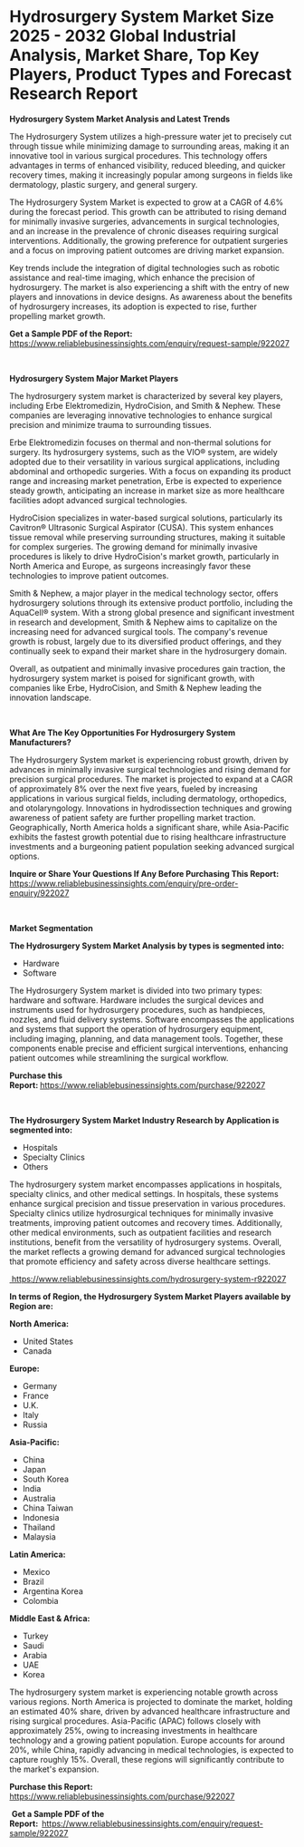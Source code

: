 <p><h1>Hydrosurgery System Market Size 2025 - 2032 Global Industrial Analysis, Market Share, Top Key Players, Product Types and Forecast Research Report</h1></p><p><strong>Hydrosurgery System Market Analysis and Latest Trends</strong></p>
<p><p>The Hydrosurgery System utilizes a high-pressure water jet to precisely cut through tissue while minimizing damage to surrounding areas, making it an innovative tool in various surgical procedures. This technology offers advantages in terms of enhanced visibility, reduced bleeding, and quicker recovery times, making it increasingly popular among surgeons in fields like dermatology, plastic surgery, and general surgery.</p><p>The Hydrosurgery System Market is expected to grow at a CAGR of 4.6% during the forecast period. This growth can be attributed to rising demand for minimally invasive surgeries, advancements in surgical technologies, and an increase in the prevalence of chronic diseases requiring surgical interventions. Additionally, the growing preference for outpatient surgeries and a focus on improving patient outcomes are driving market expansion. </p><p>Key trends include the integration of digital technologies such as robotic assistance and real-time imaging, which enhance the precision of hydrosurgery. The market is also experiencing a shift with the entry of new players and innovations in device designs. As awareness about the benefits of hydrosurgery increases, its adoption is expected to rise, further propelling market growth.</p></p>
<p><strong>Get a Sample PDF of the Report:&nbsp;</strong> <a href="https://www.reliablebusinessinsights.com/enquiry/request-sample/922027?utm_campaign=3460&utm_medium=2&utm_source=Github&utm_content=ia&utm_term=18042025&utm_id=hydrosurgery-system">https://www.reliablebusinessinsights.com/enquiry/request-sample/922027</a></p>
<p>&nbsp;</p>
<p><strong>Hydrosurgery System Major Market Players</strong></p>
<p><p>The hydrosurgery system market is characterized by several key players, including Erbe Elektromedizin, HydroCision, and Smith & Nephew. These companies are leveraging innovative technologies to enhance surgical precision and minimize trauma to surrounding tissues.</p><p>Erbe Elektromedizin focuses on thermal and non-thermal solutions for surgery. Its hydrosurgery systems, such as the VIO® system, are widely adopted due to their versatility in various surgical applications, including abdominal and orthopedic surgeries. With a focus on expanding its product range and increasing market penetration, Erbe is expected to experience steady growth, anticipating an increase in market size as more healthcare facilities adopt advanced surgical technologies.</p><p>HydroCision specializes in water-based surgical solutions, particularly its Cavitron® Ultrasonic Surgical Aspirator (CUSA). This system enhances tissue removal while preserving surrounding structures, making it suitable for complex surgeries. The growing demand for minimally invasive procedures is likely to drive HydroCision's market growth, particularly in North America and Europe, as surgeons increasingly favor these technologies to improve patient outcomes.</p><p>Smith & Nephew, a major player in the medical technology sector, offers hydrosurgery solutions through its extensive product portfolio, including the AquaCell® system. With a strong global presence and significant investment in research and development, Smith & Nephew aims to capitalize on the increasing need for advanced surgical tools. The company's revenue growth is robust, largely due to its diversified product offerings, and they continually seek to expand their market share in the hydrosurgery domain.</p><p>Overall, as outpatient and minimally invasive procedures gain traction, the hydrosurgery system market is poised for significant growth, with companies like Erbe, HydroCision, and Smith & Nephew leading the innovation landscape.</p></p>
<p>&nbsp;</p>
<p><strong>What Are The Key Opportunities For Hydrosurgery System Manufacturers?</strong></p>
<p><p>The Hydrosurgery System market is experiencing robust growth, driven by advances in minimally invasive surgical technologies and rising demand for precision surgical procedures. The market is projected to expand at a CAGR of approximately 8% over the next five years, fueled by increasing applications in various surgical fields, including dermatology, orthopedics, and otolaryngology. Innovations in hydrodissection techniques and growing awareness of patient safety are further propelling market traction. Geographically, North America holds a significant share, while Asia-Pacific exhibits the fastest growth potential due to rising healthcare infrastructure investments and a burgeoning patient population seeking advanced surgical options.</p></p>
<p><strong>Inquire or Share Your Questions If Any Before Purchasing This Report:</strong> <a href="https://www.reliablebusinessinsights.com/enquiry/pre-order-enquiry/922027?utm_campaign=3460&utm_medium=2&utm_source=Github&utm_content=ia&utm_term=18042025&utm_id=hydrosurgery-system">https://www.reliablebusinessinsights.com/enquiry/pre-order-enquiry/922027</a></p>
<p>&nbsp;</p>
<p><strong>Market Segmentation</strong></p>
<p><strong>The Hydrosurgery System Market Analysis by types is segmented into:</strong></p>
<p><ul><li>Hardware</li><li>Software</li></ul></p>
<p><p>The Hydrosurgery System market is divided into two primary types: hardware and software. Hardware includes the surgical devices and instruments used for hydrosurgery procedures, such as handpieces, nozzles, and fluid delivery systems. Software encompasses the applications and systems that support the operation of hydrosurgery equipment, including imaging, planning, and data management tools. Together, these components enable precise and efficient surgical interventions, enhancing patient outcomes while streamlining the surgical workflow.</p></p>
<p><strong>Purchase this Report:&nbsp;</strong><a href="https://www.reliablebusinessinsights.com/purchase/922027?utm_campaign=3460&utm_medium=2&utm_source=Github&utm_content=ia&utm_term=18042025&utm_id=hydrosurgery-system">https://www.reliablebusinessinsights.com/purchase/922027</a></p>
<p>&nbsp;</p>
<p><strong>The Hydrosurgery System Market Industry Research by Application is segmented into:</strong></p>
<p><ul><li>Hospitals</li><li>Specialty Clinics</li><li>Others</li></ul></p>
<p><p>The hydrosurgery system market encompasses applications in hospitals, specialty clinics, and other medical settings. In hospitals, these systems enhance surgical precision and tissue preservation in various procedures. Specialty clinics utilize hydrosurgical techniques for minimally invasive treatments, improving patient outcomes and recovery times. Additionally, other medical environments, such as outpatient facilities and research institutions, benefit from the versatility of hydrosurgery systems. Overall, the market reflects a growing demand for advanced surgical technologies that promote efficiency and safety across diverse healthcare settings.</p></p>
<p><a href="https://www.reliablebusinessinsights.com/hydrosurgery-system-r922027?utm_campaign=3460&utm_medium=2&utm_source=Github&utm_content=ia&utm_term=18042025&utm_id=hydrosurgery-system">&nbsp;https://www.reliablebusinessinsights.com/hydrosurgery-system-r922027</a></p>
<p><strong>In terms of Region, the Hydrosurgery System Market Players available by Region are:</strong></p>
<p>
    <p> <strong> North America: </strong>
        <ul>
            <li>United States</li>
            <li>Canada</li>
        </ul>
        </p> 
    <p> <strong> Europe: </strong>
        <ul>
            <li>Germany</li>
            <li>France</li>
            <li>U.K.</li>
            <li>Italy</li>
            <li>Russia</li>
        </ul>
        </p> 
    <p> <strong> Asia-Pacific: </strong>
        <ul>
            <li>China</li>
            <li>Japan</li>
            <li>South Korea</li>
            <li>India</li>
            <li>Australia</li>
            <li>China Taiwan</li>
            <li>Indonesia</li>
            <li>Thailand</li>
            <li>Malaysia</li>
        </ul>
        </p> 
    <p> <strong> Latin America: </strong>
        <ul>
            <li>Mexico</li>
            <li>Brazil</li>
            <li>Argentina Korea</li>
            <li>Colombia</li>
        </ul>
        </p> 
    <p> <strong> Middle East & Africa: </strong>
        <ul>
            <li>Turkey</li>
            <li>Saudi</li>
            <li>Arabia</li>
            <li>UAE</li>
            <li>Korea</li>
        </ul>
    </p>
    </p>
<p><p>The hydrosurgery system market is experiencing notable growth across various regions. North America is projected to dominate the market, holding an estimated 40% share, driven by advanced healthcare infrastructure and rising surgical procedures. Asia-Pacific (APAC) follows closely with approximately 25%, owing to increasing investments in healthcare technology and a growing patient population. Europe accounts for around 20%, while China, rapidly advancing in medical technologies, is expected to capture roughly 15%. Overall, these regions will significantly contribute to the market's expansion.</p></p>
<p><strong>Purchase this Report: </strong><a href="https://www.reliablebusinessinsights.com/purchase/922027?utm_campaign=3460&utm_medium=2&utm_source=Github&utm_content=ia&utm_term=18042025&utm_id=hydrosurgery-system">https://www.reliablebusinessinsights.com/purchase/922027</a></p>
<p>&nbsp;<strong>Get a Sample PDF of the Report:&nbsp;&nbsp;</strong><a href="https://www.reliablebusinessinsights.com/enquiry/request-sample/922027?utm_campaign=3460&utm_medium=2&utm_source=Github&utm_content=ia&utm_term=18042025&utm_id=hydrosurgery-system">https://www.reliablebusinessinsights.com/enquiry/request-sample/922027</a></p>
<p><strong></strong></p>
<p><p></p><p></p><p></p></p>
